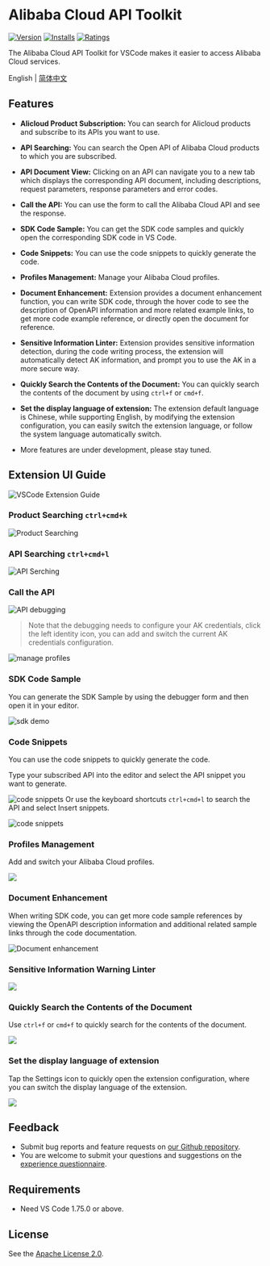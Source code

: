 # Alibaba Cloud API Toolkit

[![Version](https://img.shields.io/visual-studio-marketplace/v/alibabacloud-openapi.vscode-alicloud-api)](https://marketplace.visualstudio.com/items?itemName=alibabacloud-openapi.vscode-alicloud-api)
[![Installs](https://img.shields.io/visual-studio-marketplace/i/alibabacloud-openapi.vscode-alicloud-api)](https://marketplace.visualstudio.com/items?itemName=alibabacloud-openapi.vscode-alicloud-api)
[![Ratings](https://img.shields.io/visual-studio-marketplace/r/alibabacloud-openapi.vscode-alicloud-api)](https://marketplace.visualstudio.com/items?itemName=alibabacloud-openapi.vscode-alicloud-api)

The Alibaba Cloud API Toolkit for VSCode makes it easier to access Alibaba Cloud services.

English | [简体中文](./README.zh_CN.md)

## Features

- **Alicloud Product Subscription:** You can search for Alicloud products and subscribe to its APIs you want to use.

- **API Searching:** You can search the Open API of Alibaba Cloud products to which you are subscribed.

- **API Document View:** Clicking on an API can navigate you to a new tab which displays the corresponding API document,
  including descriptions, request parameters, response parameters and error codes.

- **Call the API:** You can use the form to call the Alibaba Cloud API and see the response.
- **SDK Code Sample:** You can get the SDK code samples and quickly open the corresponding SDK code in VS Code.

- **Code Snippets:** You can use the code snippets to quickly generate the code.

- **Profiles Management:** Manage your Alibaba Cloud profiles.

- **Document Enhancement:** Extension provides a document enhancement function, you can write SDK code, through the hover code to see the description of OpenAPI information and more related example links, to get more code example reference, or directly open the document for reference.

- **Sensitive Information Linter:** Extension provides sensitive information detection, during the code writing process, the extension will automatically detect AK information, and prompt you to use the AK in a more secure way.

- **Quickly Search the Contents of the Document:** You can quickly search the contents of the document by using `ctrl+f` or `cmd+f`.

- **Set the display language of extension:** The extension default language is Chinese, while supporting English, by modifying the extension configuration, you can easily switch the extension language, or follow the system language automatically switch.

- More features are under development, please stay tuned.

## Extension UI Guide

![VSCode Extension Guide](https://img.alicdn.com/imgextra/i4/O1CN01Nir1nE1NUU0bblcEy_!!6000000001573-0-tps-1954-1234.jpg)

### Product Searching `ctrl+cmd+k`

![Product Searching](https://img.alicdn.com/imgextra/i1/O1CN01bcJ5DM1RpmnlOjDHK_!!6000000002161-0-tps-1202-798.jpg)

### API Searching `ctrl+cmd+l`

![API Serching](https://img.alicdn.com/imgextra/i4/O1CN01KCrc1a1vooTmC9a1h_!!6000000006220-0-tps-1986-542.jpg)

### Call the API

![API debugging](https://gw.alicdn.com/imgextra/i2/O1CN01fsuDBE1CLMJaBJj32_!!6000000000064-0-tps-3238-1920.jpg)

> Note that the debugging needs to configure your AK credentials, click the left identity icon, you can add and switch the current AK credentials configuration.

![manage profiles](https://gw.alicdn.com/imgextra/i2/O1CN01HzFhxH20gdVF4MIfq_!!6000000006879-0-tps-1938-378.jpg)

### SDK Code Sample

You can generate the SDK Sample by using the debugger form and then open it in your editor.

![sdk demo](https://img.alicdn.com/imgextra/i1/O1CN01C0vQDB29gTtW5erj4_!!6000000008097-0-tps-2638-1778.jpg)

### Code Snippets

You can use the code snippets to quickly generate the code.

Type your subscribed API into the editor and select the API snippet you want to generate.

![code snippets](https://img.alicdn.com/imgextra/i3/O1CN01iKQA6u1KWMiVttyH0_!!6000000001171-1-tps-915-442.gif)
Or use the keyboard shortcuts `ctrl+cmd+l` to search the API and select Insert snippets.

![code snippets](https://img.alicdn.com/imgextra/i3/O1CN01dmGwmX1ZyVHozyKx4_!!6000000003263-1-tps-842-468.gif)

### Profiles Management

Add and switch your Alibaba Cloud profiles.

![](https://img.alicdn.com/imgextra/i1/O1CN01NN667S1skk7vLbhr1_!!6000000005805-0-tps-2912-1596.jpg)

### Document Enhancement

When writing SDK code, you can get more code sample references by viewing the OpenAPI description information and additional related sample links through the code documentation.

![Document enhancement](https://gw.alicdn.com/imgextra/i2/O1CN01ymjnpo1l2aeq8D3lQ_!!6000000004761-0-tps-1496-646.jpg)

### Sensitive Information Warning Linter

![](https://gw.alicdn.com/imgextra/i4/O1CN01u787jO241C9LmbQ57_!!6000000007330-0-tps-1970-848.jpg)

### Quickly Search the Contents of the Document

Use `ctrl+f` or `cmd+f` to quickly search for the contents of the document.

![](https://gw.alicdn.com/imgextra/i2/O1CN01YmSwSz1Rn2VcqQILP_!!6000000002155-0-tps-2514-2098.jpg)

### Set the display language of extension

Tap the Settings icon to quickly open the extension configuration, where you can switch the display language of the extension.

![](https://img.alicdn.com/imgextra/i1/O1CN01Hl6ziV1pR6KIelNba_!!6000000005356-0-tps-2484-1506.jpg)

## Feedback

- Submit bug reports and feature requests on [our Github repository](https://github.com/aliyun/alibabacloud-api-vscode-toolkit/issues).
- You are welcome to submit your questions and suggestions on the [experience questionnaire](https://g.alicdn.com/aes/tracker-survey-preview/0.0.13/survey.html?pid=fePxMy&id=3486).

## Requirements

- Need VS Code 1.75.0 or above.

## License

See the [Apache License 2.0](./LICENSE).
